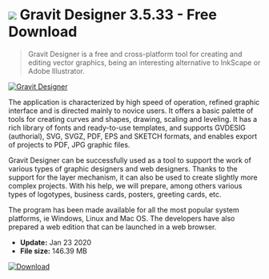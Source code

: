 # ![](https://cdn.softexe.net/static/icon/c/gravit-designer-8988.png) Gravit Designer 3.5.33 - Free Download

> Gravit Designer is a free and cross-platform tool for creating and editing vector graphics, being an interesting alternative to InkScape or Adobe Illustrator.

[![Gravit Designer](https://gallery.dpcdn.pl/imgc/Tools/81549/g_-_420x350_1.5_-_x1b30a350-9553-4559-afe0-fd1d7206bdce.png)](https://softexe.net/win/multimedia/graphics-design/gravit-designer:hahh.html)

The application is characterized by high speed of operation, refined graphic interface and is directed mainly to novice users. It offers a basic palette of tools for creating curves and shapes, drawing, scaling and leveling. It has a rich library of fonts and ready-to-use templates, and supports GVDESIG (authorial), SVG, SVGZ, PDF, EPS and SKETCH formats, and enables export of projects to PDF, JPG graphic files.
 
 Gravit Designer can be successfully used as a tool to support the work of various types of graphic designers and web designers. Thanks to the support for the layer mechanism, it can also be used to create slightly more complex projects. With his help, we will prepare, among others various types of logotypes, business cards, posters, greeting cards, etc.
 
 The program has been made available for all the most popular system platforms, ie Windows, Linux and Mac OS. The developers have also prepared a web edition that can be launched in a web browser.


- **Update:** Jan 23 2020
- **File size:** 146.39 MB

[![Download](https://cdn.softexe.net/static/img/download.png)](https://softexe.net/win/multimedia/graphics-design/gravit-designer:hahh.html)

